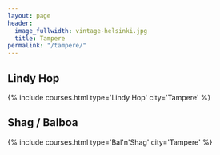 ```yaml
---
layout: page
header:
  image_fullwidth: vintage-helsinki.jpg
  title: Tampere
permalink: "/tampere/"
---
```


## Lindy Hop
{% include courses.html type='Lindy Hop' city='Tampere' %}

## Shag / Balboa
{% include courses.html type='Bal\'n\'Shag' city='Tampere' %}
